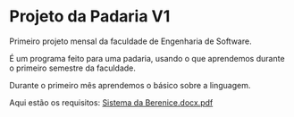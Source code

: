 # Projeto da Padaria V1
Primeiro projeto mensal da faculdade de Engenharia de Software. 

É um programa feito para uma padaria, usando o que aprendemos durante o primeiro semestre da faculdade. 

Durante o primeiro mês aprendemos o básico sobre a linguagem.

Aqui estão os requisitos: [Sistema da Berenice.docx.pdf](https://github.com/Xua1zin/Projeto_Padaria_1/files/11934112/Sistema.da.Berenice.docx.pdf)
